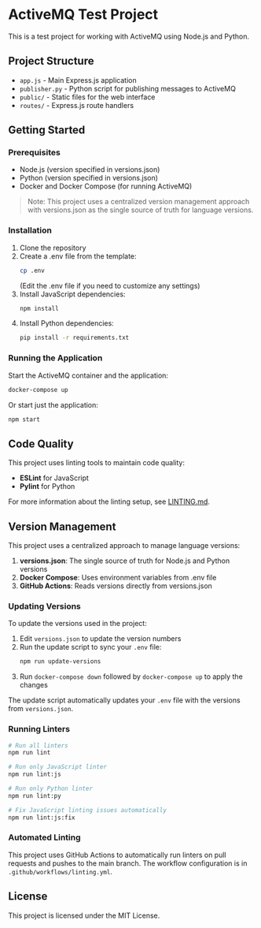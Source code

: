 ﻿# ActiveMQ Test Project

This is a test project for working with ActiveMQ using Node.js and Python.

## Project Structure

- `app.js` - Main Express.js application
- `publisher.py` - Python script for publishing messages to ActiveMQ
- `public/` - Static files for the web interface
- `routes/` - Express.js route handlers

## Getting Started

### Prerequisites

- Node.js (version specified in versions.json)
- Python (version specified in versions.json)
- Docker and Docker Compose (for running ActiveMQ)

> Note: This project uses a centralized version management approach with versions.json as the single source of truth for language versions.

### Installation

1. Clone the repository
2. Create a .env file from the template:
   ```bash
   cp .env
   ```
   (Edit the .env file if you need to customize any settings)
3. Install JavaScript dependencies:
   ```bash
   npm install
   ```
4. Install Python dependencies:
   ```bash
   pip install -r requirements.txt
   ```

### Running the Application

Start the ActiveMQ container and the application:

```bash
docker-compose up
```

Or start just the application:

```bash
npm start
```

## Code Quality

This project uses linting tools to maintain code quality:

- **ESLint** for JavaScript
- **Pylint** for Python

For more information about the linting setup, see [LINTING.md](LINTING.md).

## Version Management

This project uses a centralized approach to manage language versions:

1. **versions.json**: The single source of truth for Node.js and Python versions
2. **Docker Compose**: Uses environment variables from .env file
3. **GitHub Actions**: Reads versions directly from versions.json

### Updating Versions

To update the versions used in the project:

1. Edit `versions.json` to update the version numbers
2. Run the update script to sync your `.env` file:
   ```bash
   npm run update-versions
   ```
3. Run `docker-compose down` followed by `docker-compose up` to apply the changes

The update script automatically updates your `.env` file with the versions from `versions.json`.

### Running Linters

```bash
# Run all linters
npm run lint

# Run only JavaScript linter
npm run lint:js

# Run only Python linter
npm run lint:py

# Fix JavaScript linting issues automatically
npm run lint:js:fix
```

### Automated Linting

This project uses GitHub Actions to automatically run linters on pull requests and pushes to the main branch. The workflow configuration is in `.github/workflows/linting.yml`.

## License

This project is licensed under the MIT License.
